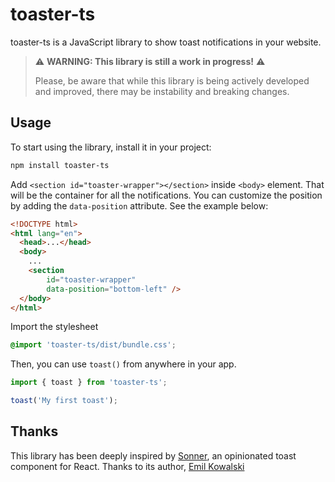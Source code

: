 # toaster-ts

toaster-ts is a JavaScript library to show toast notifications in your website.

> :warning: **WARNING: This library is still a work in progress!** :warning:
>
> Please, be aware that while this library is being actively developed and improved, there may be instability and breaking changes.

## Usage

To start using the library, install it in your project:

```bash
npm install toaster-ts
```

Add `<section id="toaster-wrapper"></section>` inside `<body>` element. That will be the container for all the notifications.
You can customize the position by adding the `data-position` attribute. See the example below:
```html
<!DOCTYPE html>
<html lang="en">
  <head>...</head>
  <body>
    ...
    <section
        id="toaster-wrapper"
        data-position="bottom-left" />
  </body>
</html>
```

Import the stylesheet
```css
@import 'toaster-ts/dist/bundle.css';
```

Then, you can use `toast()` from anywhere in your app.

```ts
import { toast } from 'toaster-ts';

toast('My first toast');
```

## Thanks

This library has been deeply inspired by [Sonner](https://sonner.emilkowal.ski/), an opinionated toast component for React. Thanks to its author, [Emil Kowalski](https://emilkowal.ski/)

